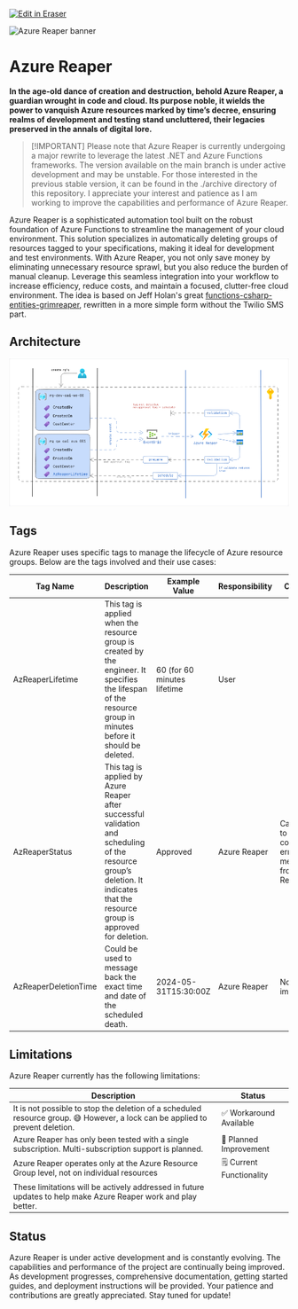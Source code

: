 <p><a target="_blank" href="https://app.eraser.io/workspace/l4XQEUndY4eCyx0QUlsY" id="edit-in-eraser-github-link"><img alt="Edit in Eraser" src="https://firebasestorage.googleapis.com/v0/b/second-petal-295822.appspot.com/o/images%2Fgithub%2FOpen%20in%20Eraser.svg?alt=media&amp;token=968381c8-a7e7-472a-8ed6-4a6626da5501"></a></p>

![Azure Reaper banner](./assets/reaper_banner.png "")

# Azure Reaper
**In the age-old dance of creation and destruction, behold Azure Reaper, a guardian wrought in code and cloud. Its purpose noble, it wields the power to vanquish Azure resources marked by time’s decree, ensuring realms of development and testing stand uncluttered, their legacies preserved in the annals of digital lore.**

>  [!IMPORTANT]
Please note that Azure Reaper is currently undergoing a major rewrite to leverage the latest .NET and Azure Functions frameworks. The version available on the main branch is under active development and may be unstable. For those interested in the previous stable version, it can be found in the ./archive directory of this repository. I appreciate your interest and patience as I am working to improve the capabilities and performance of Azure Reaper. 

Azure Reaper is a sophisticated automation tool built on the robust foundation of Azure Functions to streamline the management of your cloud environment. This solution specializes in automatically deleting groups of resources tagged to your specifications, making it ideal for development and test environments. With Azure Reaper, you not only save money by eliminating unnecessary resource sprawl, but you also reduce the burden of manual cleanup. Leverage this seamless integration into your workflow to increase efficiency, reduce costs, and maintain a focused, clutter-free cloud environment.
The idea is based on Jeff Holan's great [﻿functions-csharp-entities-grimreaper](https://github.com/jeffhollan/functions-csharp-entities-grimreaper), rewritten in a more simple form without the Twilio SMS part. 

## Architecture
![Azure Reaper - High Level](/.eraser/l4XQEUndY4eCyx0QUlsY___In9Uw2nCBah8b789trG5jB2NNPv1___---figure---qetgun-3A-w2o2ntuvxo4---figure---pievCzn1kLeqIGOqKsGwqw.png "Azure Reaper - High Level")

## Tags
Azure Reaper uses specific tags to manage the lifecycle of Azure resource groups. Below are the tags involved and their use cases:

| Tag Name | Description | Example Value | Responsibility | Comments |
| ----- | ----- | ----- | ----- | ----- |
| AzReaperLifetime | This tag is applied when the resource group is created by the engineer. It specifies the lifespan of the resource group in minutes before it should be deleted. | 60 (for 60 minutes lifetime | User |  |
| AzReaperStatus | This tag is applied by Azure Reaper after successful validation and scheduling of the resource group’s deletion. It indicates that the resource group is approved for deletion. | Approved | Azure Reaper | Can be used to return comments or error messages from Azure Reaper |
| AzReaperDeletionTime | Could be used to message back the exact time and date of the scheduled death. | 2024-05-31T15:30:00Z | Azure Reaper | Not yet implmeneted! |
## Limitations
Azure Reaper currently has the following limitations:

| Description | Status |
| ----- | ----- |
| It is not possible to stop the deletion of a scheduled resource group. 😅 However, a lock can be applied to prevent deletion. | ✅ Workaround Available |
| Azure Reaper has only been tested with a single subscription. Multi-subscription support is planned. | 🔨 Planned Improvement |
| Azure Reaper operates only at the Azure Resource Group level, not on individual resources | 🗒️ Current Functionality |
| These limitations will be actively addressed in future updates to help make Azure Reaper work and play better. |  |
## Status
Azure Reaper is under active development and is constantly evolving. The capabilities and performance of the project are continually being improved. As development progresses, comprehensive documentation, getting started guides, and deployment instructions will be provided. Your patience and contributions are greatly appreciated. Stay tuned for update!



<!--- Eraser file: https://app.eraser.io/workspace/l4XQEUndY4eCyx0QUlsY --->